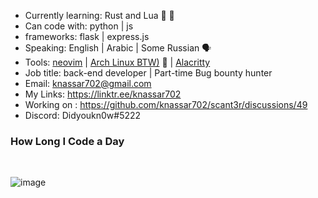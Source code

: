 * Currently learning: Rust and Lua 🦀 👾 
* Can code with: python | js
* frameworks: flask | express.js
* Speaking: English | Arabic | Some Russian 🗣️
* Tools: [neovim](https://github.com/knassar702/vimrc) | [Arch Linux BTW)](https://archlinux.org/) 🐧 | [Alacritty](https://github.com/alacritty/alacritty)
* Job title: back-end developer | Part-time Bug bounty hunter
* Email: knassar702@gmail.com
* My Links: https://linktr.ee/knassar702
* Working on : https://github.com/knassar702/scant3r/discussions/49
* Discord: Didyoukn0w#5222


###  How Long I Code a Day

<br>

![image](https://user-images.githubusercontent.com/45688522/170826121-4268bfee-d3a7-4159-8347-fca40a38b7df.png)


